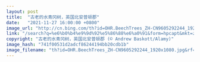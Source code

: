 ```yaml
---
layout: post
title:  "古老的水青冈树，英国北安普顿郡"
date:   "2021-11-27 16:00:00 +0800"
image_url: "http://cn.bing.com/th?id=OHR.BeechTrees_ZH-CN9605292244_1920x1080.jpg&rf=LaDigue_1920x1080.jpg&pid=hp"
link: "/search?q=%e6%b0%b4%e9%9d%92%e5%86%88%e6%a0%91&form=hpcapt&mkt=zh-cn"
copyright: "古老的水青冈树，英国北安普顿郡 (© Andrew Baskott/Alamy)"
image_hash: "741f00531d2adcf86244194bb20cdb1b"
image_filename: "th?id=OHR.BeechTrees_ZH-CN9605292244_1920x1080.jpg&rf=LaDigue_1920x1080.jpg&pid=hp"
---
```

